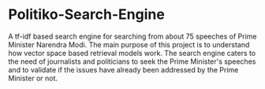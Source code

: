 # Politiko-Search-Engine
 A tf-idf based search engine for searching from about 75 speeches of Prime Minister Narendra Modi. The main purpose of this project is to understand how vector space based retrieval models work. The search engine caters to the need of journalists and politicians to seek the Prime Minister's speeches and to validate if the issues have already been addressed by the Prime Minister or not.
